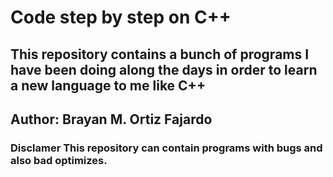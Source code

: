 # Code step by step on C++
## This repository contains a bunch of programs I have been doing along the days in order to learn a new language to me like C++
## Author: Brayan M. Ortiz Fajardo
### **Disclamer** This repository can contain programs with bugs and also bad optimizes.
